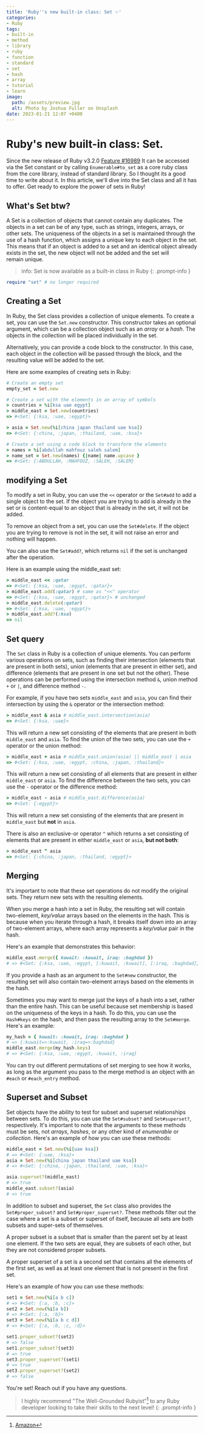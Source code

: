 ```yaml
---
title: 'Ruby''s new built-in class: Set ✨'
categories:
- Ruby
tags:
- built-in
- method
- library
- ruby
- function
- standard
- set
- hash
- array
- tutorial
- learn
image:
  path: /assets/preview.jpg
  alt: Photo by Joshua Fuller on Unsplash
date: 2023-01-21 12:07 +0400
---
```

# Ruby's new built-in class: Set.
Since the new release of Ruby v3.2.0 [Feature #16989](https://bugs.ruby-lang.org/issues/16989) It can be accessed via the Set constant or by calling `Enumerable#to_set` as a core ruby class from the core library, instead of standard library. So I thought its a good time to write about it.
In this article, we'll dive into the Set class and all it has to offer. Get ready to explore the power of sets in Ruby!
## What's Set btw?
A Set is a collection of objects that cannot contain any duplicates. The objects in a set can be of any type, such as strings, integers, arrays, or other sets. The uniqueness of the objects in a set is maintained through the use of a hash function, which assigns a unique key to each object in the set. This means that if an object is added to a set and an identical object already exists in the set, the new object will not be added and the set will remain unique.
> info: Set is now available as a built-in class in Ruby
{: .prompt-info }
```Ruby
require "set" # no longer required
```
## Creating a Set
In Ruby, the Set class provides a collection of unique elements. To create a set, you can use the `Set.new` constructor. This constructor takes an optional argument, which can be a collection object such as an _array_ or a _hash_. The objects in the collection will be placed individually in the set.

Alternatively, you can provide a code block to the constructor. In this case, each object in the collection will be passed through the block, and the resulting value will be added to the set.

Here are some examples of creating sets in Ruby:
```Ruby
# Create an empty set
empty_set = Set.new

# Create a set with the elements in an array of symbols
> countries = %i[ksa uae egypt]
> middle_east = Set.new(countries)
=> #<Set: {:ksa, :uae, :egypt}>

> asia = Set.new(%i[china japan thailand uae ksa])
=> #<Set: {:china, :japan, :thailand, :uae, :ksa}>

# Create a set using a code block to transform the elements
> names = %i[abdullah mahfouz saleh salem]
> name_set = Set.new(names) {|name| name.upcase }
=> #<Set: {:ABDULLAH, :MAHFOUZ, :SALEH, :SALEM}
```
## modifying a Set
To modify a set in Ruby, you can use the `<<` operator or the `Set#add` to add a single object to the set. If the object you are trying to add is already in the set or is content-equal to an object that is already in the set, it will not be added.

To remove an object from a set, you can use the `Set#delete`. If the object you are trying to remove is not in the set, it will not raise an error and nothing will happen.

You can also use the `Set#add?`, which returns `nil` if the set is unchanged after the operation.

Here is an example using the middle_east set:
```Ruby
> middle_east << :qatar
=> #<Set: {:ksa, :uae, :egypt, :qatar}>
> middle_east.add(:qatar) # same as "<<" operator
=> #<Set: {:ksa, :uae, :egypt, :qatar}> # unchanged
> middle_east.delete(:qatar)
=> #<Set: {:ksa, :uae, :egypt}>
> middle_east.add?(:ksa)
=> nil
```
## Set query
The `Set` class in Ruby is a collection of unique elements. You can perform various operations on sets, such as finding their intersection (elements that are present in both sets), union (elements that are present in either set), and difference (elements that are present in one set but not the other). These operations can be performed using the intersection method `&`, union method `+` or `|`, and difference method `-`.

For example, if you have two sets `middle_east` and `asia`, you can find their intersection by using the `&` operator or the intersection method:
```Ruby
> middle_east & asia # middle_east.intersection(asia)
=> #<Set: {:ksa, :uae}>
```
This will return a new set consisting of the elements that are present in both `middle_east` and `asia`.
To find the union of the two sets, you can use the `+` operator or the union method:
```Ruby
> middle_east + asia # middle_east.union(asia) || middle_east | asia
=> #<Set: {:ksa, :uae, :egypt, :china, :japan, :thailand}>
```
This will return a new set consisting of all elements that are present in either `middle_east` or `asia`.
To find the difference between the two sets, you can use the `-` operator or the difference method:
```Ruby
> middle_east - asia # middle_east.difference(asia)
=> #<Set: {:egypt}>
```
This will return a new set consisting of the elements that are present in `middle_east` but **not** in `asia`.

There is also an exclusive-or operator `^` which returns a set consisting of elements that are present in either `middle_east` or `asia`, **but not both**:
```Ruby
> middle_east ^ asia
=> #<Set: {:china, :japan, :thailand, :egypt}>
```
## Merging
It's important to note that these set operations do not modify the original sets. They return new sets with the resulting elements.

When you merge a hash into a set in Ruby, the resulting set will contain two-element, _key/value_ arrays based on the elements in the hash. This is because when you iterate through a hash, it breaks itself down into an array of two-element arrays, where each array represents a _key/value_ pair in the hash.

Here's an example that demonstrates this behavior:
```Ruby
middle_east.merge({ kuwait: :kuwait, iraq: :baghdad })
# => #<Set: {:ksa, :uae, :egypt, [:kuwait, :kuwait], [:iraq, :baghdad]}>
```
If you provide a hash as an argument to the `Set#new` constructor, the resulting set will also contain two-element arrays based on the elements in the hash.

Sometimes you may want to merge just the keys of a hash into a set, rather than the entire hash. This can be useful because set membership is based on the uniqueness of the keys in a hash. To do this, you can use the `Hash#keys` on the hash, and then pass the resulting array to the `Set#merge`.
Here's an example:
```Ruby
my_hash = { kuwait: :kuwait, iraq: :baghdad }
# => {:kuwait=>:kuwait, :iraq=>:baghdad}
middle_east.merge(my_hash.keys)
# => #<Set: {:ksa, :uae, :egypt, :kuwait, :iraq}
```
You can try out different permutations of set merging to see how it works, as long as the argument you pass to the merge method is an object with an `#each` or `#each_entry` method.
## Superset and Subset
Set objects have the ability to test for subset and superset relationships between sets. To do this, you can use the `Set#subset?` and `Set#superset?`, respectively. It's important to note that the arguments to these methods must be sets, not _arrays_, _hashes_, or any other kind of _enumerable_ or _collection_.
Here's an example of how you can use these methods:
```Ruby
middle_east = Set.new(%i[uae ksa])
# => #<Set: {:uae, :ksa}>
asia = Set.new(%i[china japan thailand uae ksa])
# => #<Set: {:china, :japan, :thailand, :uae, :ksa}>

asia.superset?(middle_east)
# => true
middle_east.subset?(asia)
# => true
```
In addition to subset and superset, the `Set` class also provides the `Set#proper_subset?` and `Set#proper_superset?`. These methods filter out the case where a set is a subset or superset of itself, because all sets are both subsets and super-sets of themselves.

A proper subset is a subset that is smaller than the parent set by at least one element. If the two sets are equal, they are subsets of each other, but they are not considered proper subsets.

A proper superset of a set is a second set that contains all the elements of the first set, as well as at least one element that is not present in the first set.

Here's an example of how you can use these methods:
```Ruby
set1 = Set.new(%i[a b c])
# => #<Set: {:a, :b, :c}>
set2 = Set.new(%i[a b])
# => #<Set: {:a, :b}>
set3 = Set.new(%i[a b c d])
# => #<Set: {:a, :b, :c, :d}>

set1.proper_subset?(set2)
# => false
set1.proper_subset?(set3)
# => true
set3.proper_superset?(set1)
# => true
set3.proper_superset?(set2)
# => false
```
You're set! Reach out if you have any questions.
> I highly recommend "The Well-Grounded Rubyist"[^1] to any Ruby developer looking to take their skills to the next level!
{: .prompt-info }
[^1]: [Amazon](https://www.amazon.com/Well-Grounded-Rubyist-David-Black/dp/1617295213)
